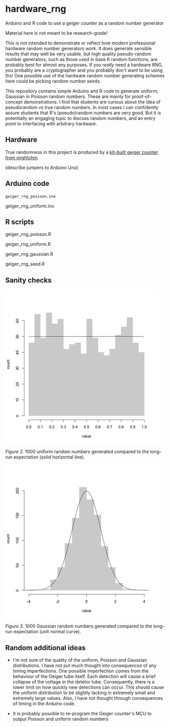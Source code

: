 # hardware_rng
Arduino and R code to use a geiger counter as a random number generator

Material here is not meant to be research-grade!  

This is not intended to demonstrate or reflect how modern professional hardware random number generators work.  It does generate sensible results that may well be very usable, but high quality pseudo-random number generators, such as those used in base R random functions, are probably best for almost any purposes.  If you *really* need a hardware RNG, you probably are a cryptographer and you probably don't want to be using ths!  One possible use of the hardware random number generating schemes here could be picking random number seeds.

This repository contains simple Arduino and R code to generate uniform, Gaussian in Poisson random numbers.   These are mainly for proof-of-concept demonstrations.  I find that students are curious about the idea of pseudorandom vs true random numbers. In most cases I can confidently assure students that R's (pseudo)random numbers are very good. But it is potentially an engaging topic to discuss random numbers, and an entry point to interfacing with arbitrary hardware.


## Hardware

True randomness in this project is produced by a 
[kit-built geiger counter from mightohm](https://mightyohm.com/blog/products/geiger-counter/).

(describe jumpers to Arduino Uno)

## Arduino code

`geiger_rng_poisson.ino`

geiger_rng_uniform.ino

## R scripts

geiger_rng_poisson.R

geiger_rng_uniform.R

geiger_rng_gaussian.R

geiger_rng_seed.R

## Sanity checks

![uniform example](./figures/uniform_rng_example.png)

*Figure 2.* 1000 uniform random numbers generated compared to the long-run expectation (solid horizontal line).

![gaussian example](./figures/gaussian_rng_example.png)

*Figure 3.* 1000 Gaussian random numbers generated compared to the long-run expectation (unit normal curve).

## Random additional ideas

- I'm not sure of the quality of the uniform, Poisson and Gaussian distributions.  I have not put much thought into consequences of any timing imperfections.  One possible imperfection comes from the behaviour of the Geiger tube itself.  Each detection will cause a brief collapse of the voltage in the detetor tube. Consequently, there is a lower limit on how quickly new detections can occur. This should cause the uniform distribution to be slightly lacking in extremely small and extremely large values. Also, I have not thought through consequences of timing in the Arduino code.

- It is probably possible to re-program the Geiger counter's MCU to output Poisson and uniform random numbers

